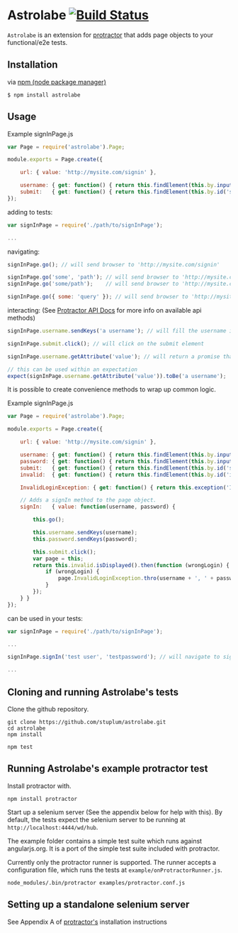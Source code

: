 Astrolabe [![Build Status](https://travis-ci.org/stuplum/astrolabe.png?branch=master)](https://travis-ci.org/stuplum/astrolabe)
=========

`Astrolabe` is an extension for [protractor](https://github.com/juliemr/protractor) that adds page objects to your functional/e2e tests.

Installation
------------

via [npm (node package manager)](http://github.com/isaacs/npm)

    $ npm install astrolabe


Usage
-----

Example signInPage.js

``` js
var Page = require('astrolabe').Page;

module.exports = Page.create({

    url: { value: 'http://mysite.com/signin' },

    username: { get: function() { return this.findElement(this.by.input('username')); } }, // finds an input element with the name 'username'
    submit:   { get: function() { return this.findElement(this.by.id('submit')); } }       // finds an element with the id 'submit'
});
```

adding to tests:

``` js
var signInPage = require('./path/to/signInPage');

...
```

navigating:

``` js
signInPage.go(); // will send browser to 'http://mysite.com/signin'

signInPage.go('some', 'path'); // will send browser to 'http://mysite.com/signin/some/path'
signInPage.go('some/path');    // will send browser to 'http://mysite.com/signin/some/path'

signInPage.go({ some: 'query' }); // will send browser to 'http://mysite.com/signin?some=query'
```

interacting: (See [Protractor API Docs](https://github.com/angular/protractor/blob/master/docs/api.md) for more info on available api methods)

``` js
signInPage.username.sendKeys('a username'); // will fill the username input with the text 'a username'

signInPage.submit.click(); // will click on the submit element
```

``` js
signInPage.username.getAttribute('value'); // will return a promise that is resolved with the value of the text field, in this case 'a username'

// this can be used within an expectation
expect(signInPage.username.getAttribute('value')).toBe('a username');
```

It is possible to create convenience methods to wrap up common logic.

Example signInPage.js

``` js
var Page = require('astrolabe').Page;

module.exports = Page.create({

    url: { value: 'http://mysite.com/signin' },

    username: { get: function() { return this.findElement(this.by.input('username')); } },
    password: { get: function() { return this.findElement(this.by.input('password')); } },
    submit:   { get: function() { return this.findElement(this.by.id('submit')); } },
    invalid:  { get: function() { return this.findElement(this.by.id('incorrectLogin')); } },

    InvalidLoginException: { get: function() { return this.exception('Invalid Login'); } },

    // Adds a signIn method to the page object.
    signIn:   { value: function(username, password) {

        this.go();

        this.username.sendKeys(username);
        this.password.sendKeys(password);

        this.submit.click();
        var page = this;
        return this.invalid.isDisplayed().then(function (wrongLogin) {
            if (wrongLogin) {
                page.InvalidLoginException.thro(username + ', ' + password + ' is not valid');
            }
        });
    } }
});
```

can be used in your tests:

``` js
var signInPage = require('./path/to/signInPage');

...

signInPage.signIn('test user', 'testpassword'); // will navigate to sign in page, enter username and password then click submit.

...
```

Cloning and running Astrolabe's tests
-------------------------------------
Clone the github repository.

    git clone https://github.com/stuplum/astrolabe.git
    cd astrolabe
    npm install

    npm test


Running Astrolabe's example protractor test
-------------------------------------------

Install protractor with.

    npm install protractor

Start up a selenium server (See the appendix below for help with this). By default, the tests expect the selenium server to be running at `http://localhost:4444/wd/hub`.

The example folder contains a simple test suite which runs against angularjs.org. It is a port of the simple test suite included with protractor.

Currently only the protractor runner is supported. The runner accepts a configuration file, which runs the tests at `example/onProtractorRunner.js`.

    node_modules/.bin/protractor examples/protractor.conf.js


Setting up a standalone selenium server
---------------------------------------

See Appendix A of [protractor's](https://github.com/juliemr/protractor) installation instructions
